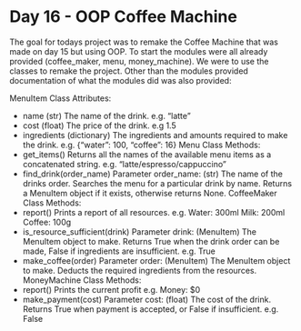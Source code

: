 # Day 16 - OOP Coffee Machine

The goal for todays project was to remake the Coffee Machine that was made on day 15 but using OOP. To start the modules were all already provided (coffee_maker, menu, money_machine). We were to use the classes to remake the project. Other than the modules provided documentation of what the modules did was also provided:

MenuItem Class
Attributes:
- name
(str) The name of the drink.
e.g. “latte”
- cost
(float) The price of the drink.
e.g 1.5
- ingredients
(dictionary) The ingredients and amounts required to make the drink.
e.g. {“water”: 100, “coffee”: 16}
Menu Class
Methods:
- get_items()
Returns all the names of the available menu items as a concatenated string.
e.g. “latte/espresso/cappuccino”
- find_drink(order_name)
Parameter order_name: (str) The name of the drinks order.
Searches the menu for a particular drink by name. Returns a MenuItem object if it exists,
otherwise returns None.
CoffeeMaker Class
Methods:
- report()
Prints a report of all resources.
e.g.
Water: 300ml
Milk: 200ml
Coffee: 100g
- is_resource_sufficient(drink)
Parameter drink: (MenuItem) The MenuItem object to make.
Returns True when the drink order can be made, False if ingredients are insufficient.
e.g.
True
- make_coffee(order)
Parameter order: (MenuItem) The MenuItem object to make.
Deducts the required ingredients from the resources.
MoneyMachine Class
Methods:
- report()
Prints the current profit
e.g.
Money: $0
- make_payment(cost)
Parameter cost: (float) The cost of the drink.
Returns True when payment is accepted, or False if insufficient.
e.g. False
